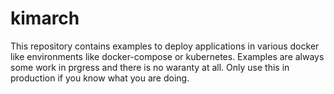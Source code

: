 # kimarch

This repository contains examples to deploy applications in various docker like environments like docker-compose or kubernetes.
Examples are always some work in prgress and there is no waranty at all. Only use this in production if you know what you are doing.
